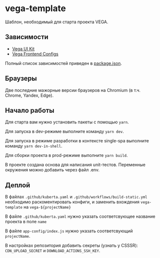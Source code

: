 # vega-template

Шаблон, необходимый для старта проекта VEGA.

## Зависимости

- [Vega UI Kit](https://github.com/gpn-prototypes/vega-ui)
- [Vega Frontend Configs](https://github.com/gpn-prototypes/frontend-configs)

Полный список зависимостей приведен в [package.json](package.json).

## Браузеры

Две последние мажорные версии браузеров на Chromium (в т.ч. Chrome, Yandex, Edge).

## Начало работы

Для старта вам нужно установить пакеты с помощью `yarn`.

Для запуска в dev-режиме выполните команду `yarn dev`.

Для запуска в режиме разработки в контексте single-spa выполните команду `yarn dev-in-shell`.

Для сборки проекта в prod-режиме выполните `yarn build`.

В проекте создана основа для написания unit-тестов. Переменные окружения можно добавить через файл .env.

## Деплой

В файлах `.github/kuberta.yaml` и `.github/workflows/build-static.yml` необходимо раскоментировать конфиги,
и заменить вхождения `vega-template` на `vega-${projectName}`

В файле `.github/kuberta.yaml` нужно указать соответсвующее название проекта в поле `name`

В файле `app-config/index.js` нужно указать соответсвующий `projectName`.

В настройках репозитория добавить секреты (узнать у CSSSR): `CDN_UPLOAD_SECRET` и `DOWNLOAD_ACTIONS_SSH_KEY`.
